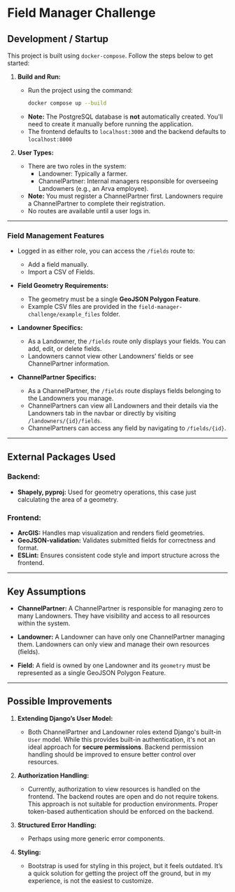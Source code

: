 # Field Manager Challenge

## Development / Startup

This project is built using `docker-compose`. Follow the steps below to get started:

1. **Build and Run:**
   - Run the project using the command:
     ```bash
     docker compose up --build
     ```
   - **Note:** The PostgreSQL database is **not** automatically created. You'll need to create it manually before running the application.
   - The frontend defaults to ```localhost:3000``` and the backend defaults to ```localhost:8000```

2. **User Types:**
   - There are two roles in the system:
     - Landowner: Typically a farmer.
     - ChannelPartner: Internal managers responsible for overseeing Landowners (e.g., an Arva employee).
   - **Note:** You must register a ChannelPartner first. Landowners require a ChannelPartner to complete their registration.
   - No routes are available until a user logs in.

---

### Field Management Features

- Logged in as either role, you can access the `/fields` route to:
  - Add a field manually.
  - Import a CSV of Fields.
  
- **Field Geometry Requirements:**
  - The geometry must be a single **GeoJSON Polygon Feature**.
  - Example CSV files are provided in the `field-manager-challenge/example_files` folder.

- **Landowner Specifics:**
  - As a Landowner, the `/fields` route only displays your fields. You can add, edit, or delete fields.
  - Landowners cannot view other Landowners’ fields or see ChannelPartner information.

- **ChannelPartner Specifics:**
  - As a ChannelPartner, the `/fields` route displays fields belonging to the Landowners you manage.
  - ChannelPartners can view all Landowners and their details via the Landowners tab in the navbar or directly by visiting `/landowners/{id}/fields`.
  - ChannelPartners can access any field by navigating to `/fields/{id}`.

---

## External Packages Used

### Backend:
- **Shapely, pyproj:** Used for geometry operations, this case just calculating the area of a geometry.

### Frontend:
- **ArcGIS:**  Handles map visualization and renders field geometries.
- **GeoJSON-validation:** Validates submitted fields for correctness and format.
- **ESLint:** Ensures consistent code style and import structure across the frontend.

---

## Key Assumptions

- **ChannelPartner:** A ChannelPartner is responsible for managing zero to many Landowners. They have visibility and access to all resources within the system.
  
- **Landowner:** A Landowner can have only one ChannelPartner managing them. Landowners can only view and manage their own resources (fields).

- **Field:** A field is owned by one Landowner and its `geometry` must be represented as a single GeoJSON Polygon Feature.

---

## Possible Improvements

1. **Extending Django’s User Model:**
   - Both ChannelPartner and Landowner roles extend Django's built-in `User` model. While this provides built-in authentication, it's not an ideal approach for **secure permissions**. Backend permission handling should be improved to ensure better control over resources.

2. **Authorization Handling:**
   - Currently, authorization to view resources is handled on the frontend. The backend routes are open and do not require tokens. This approach is not suitable for production environments. Proper token-based authentication should be enforced on the backend.

3. **Structured Error Handling:**
   - Perhaps using more generic error components.

4. **Styling:**
   - Bootstrap is used for styling in this project, but it feels outdated. It’s a quick solution for getting the project off the ground, but in my experience, is not the easiest to customize.
   

